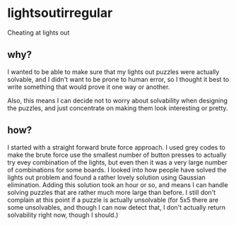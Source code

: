 # lightsoutirregular
Cheating at lights out

why?
---

I wanted to be able to make sure that my lights out puzzles were actually
solvable, and I didn't want to be prone to human error, so I thought it
best to write something that would prove it one way or another.

Also, this means I can decide not to worry about solvability when designing the
puzzles, and just concentrate on making them look interesting or pretty.

how?
---

I started with a straight forward brute force approach. I used grey codes to
make the brute force use the smallest number of button presses to actually try
evey combination of the lights, but even then it was a very large number of
combinations for some boards. I looked into how people have solved the lights
out problem and found a rather lovely solution using Gaussian elimination.
Adding this solution took an hour or so, and means I can handle solving puzzles
that are rather much more large than before. I still don't complain at this
point if a puzzle is actually unsolvable (for 5x5 there are some unsolvables,
and though I can now detect that, I don't actually return solvability right
now, though I should.)
